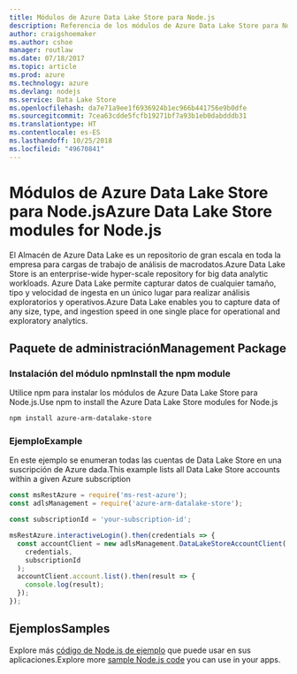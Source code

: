 ```yaml
---
title: Módulos de Azure Data Lake Store para Node.js
description: Referencia de los módulos de Azure Data Lake Store para Node.js
author: craigshoemaker
ms.author: cshoe
manager: routlaw
ms.date: 07/18/2017
ms.topic: article
ms.prod: azure
ms.technology: azure
ms.devlang: nodejs
ms.service: Data Lake Store
ms.openlocfilehash: da7e71a9ee1f6936924b1ec966b441756e9b0dfe
ms.sourcegitcommit: 7cea63cdde5fcfb19271bf7a93b1eb0dabdddb31
ms.translationtype: HT
ms.contentlocale: es-ES
ms.lasthandoff: 10/25/2018
ms.locfileid: "49670841"
---
```

# <a name="azure-data-lake-store-modules-for-nodejs"></a><span data-ttu-id="c6210-103">Módulos de Azure Data Lake Store para Node.js</span><span class="sxs-lookup"><span data-stu-id="c6210-103">Azure Data Lake Store modules for Node.js</span></span>

<span data-ttu-id="c6210-104">El Almacén de Azure Data Lake es un repositorio de gran escala en toda la empresa para cargas de trabajo de análisis de macrodatos.</span><span class="sxs-lookup"><span data-stu-id="c6210-104">Azure Data Lake Store is an enterprise-wide hyper-scale repository for big data analytic workloads.</span></span> <span data-ttu-id="c6210-105">Azure Data Lake permite capturar datos de cualquier tamaño, tipo y velocidad de ingesta en un único lugar para realizar análisis exploratorios y operativos.</span><span class="sxs-lookup"><span data-stu-id="c6210-105">Azure Data Lake enables you to capture data of any size, type, and ingestion speed in one single place for operational and exploratory analytics.</span></span>

## <a name="management-package"></a><span data-ttu-id="c6210-106">Paquete de administración</span><span class="sxs-lookup"><span data-stu-id="c6210-106">Management Package</span></span>

### <a name="install-the-npm-module"></a><span data-ttu-id="c6210-107">Instalación del módulo npm</span><span class="sxs-lookup"><span data-stu-id="c6210-107">Install the npm module</span></span>

<span data-ttu-id="c6210-108">Utilice npm para instalar los módulos de Azure Data Lake Store para Node.js.</span><span class="sxs-lookup"><span data-stu-id="c6210-108">Use npm to install the Azure Data Lake Store modules for Node.js</span></span>

```bash
npm install azure-arm-datalake-store
```

### <a name="example"></a><span data-ttu-id="c6210-109">Ejemplo</span><span class="sxs-lookup"><span data-stu-id="c6210-109">Example</span></span>

<span data-ttu-id="c6210-110">En este ejemplo se enumeran todas las cuentas de Data Lake Store en una suscripción de Azure dada.</span><span class="sxs-lookup"><span data-stu-id="c6210-110">This example lists all Data Lake Store accounts within a given Azure subscription</span></span>

```javascript
const msRestAzure = require('ms-rest-azure');
const adlsManagement = require('azure-arm-datalake-store');

const subscriptionId = 'your-subscription-id';

msRestAzure.interactiveLogin().then(credentials => {
  const accountClient = new adlsManagement.DataLakeStoreAccountClient(
    credentials,
    subscriptionId
  );
  accountClient.account.list().then(result => {
    console.log(result);
  });
});
```

## <a name="samples"></a><span data-ttu-id="c6210-111">Ejemplos</span><span class="sxs-lookup"><span data-stu-id="c6210-111">Samples</span></span>

<span data-ttu-id="c6210-112">Explore más [código de Node.js de ejemplo](https://azure.microsoft.com/resources/samples/?platform=nodejs) que puede usar en sus aplicaciones.</span><span class="sxs-lookup"><span data-stu-id="c6210-112">Explore more [sample Node.js code](https://azure.microsoft.com/resources/samples/?platform=nodejs) you can use in your apps.</span></span>
